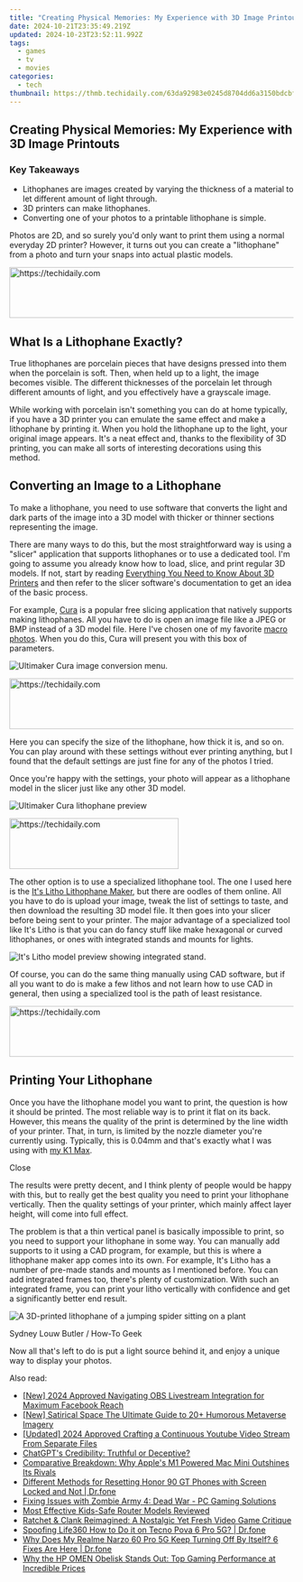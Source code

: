 ```yaml
---
title: "Creating Physical Memories: My Experience with 3D Image Printouts"
date: 2024-10-21T23:35:49.219Z
updated: 2024-10-23T23:52:11.992Z
tags:
  - games
  - tv
  - movies
categories:
  - tech
thumbnail: https://thmb.techidaily.com/63da92983e0245d8704dd6a3150bdcbfb7cabcd587560ad00c9351b904f56102.jpg
---
```


## Creating Physical Memories: My Experience with 3D Image Printouts

### Key Takeaways

* Lithophanes are images created by varying the thickness of a material to let different amount of light through.
* 3D printers can make lithophanes.
* Converting one of your photos to a printable lithophane is simple.

 Photos are 2D, and so surely you'd only want to print them using a normal everyday 2D printer? However, it turns out you can create a "lithophane" from a photo and turn your snaps into actual plastic models.

<!-- affiliate ads begin -->
<a href="https://appsumo.8odi.net/c/5597632/2144298/7443" target="_top" id="2144298">
  <img src="//a.impactradius-go.com/display-ad/7443-2144298" border="0" alt="https://techidaily.com" width="728" height="90"/>
</a>
<img height="0" width="0" src="https://appsumo.8odi.net/i/5597632/2144298/7443" style="position:absolute;visibility:hidden;" border="0" />
<!-- affiliate ads end -->

##  What Is a Lithophane Exactly?

 True lithophanes are porcelain pieces that have designs pressed into them when the porcelain is soft. Then, when held up to a light, the image becomes visible. The different thicknesses of the porcelain let through different amounts of light, and you effectively have a grayscale image.

 While working with porcelain isn't something you can do at home typically, if you have a 3D printer you can emulate the same effect and make a lithophane by printing it. When you hold the lithophane up to the light, your original image appears. It's a neat effect and, thanks to the flexibility of 3D printing, you can make all sorts of interesting decorations using this method.

##  Converting an Image to a Lithophane

 To make a lithophane, you need to use software that converts the light and dark parts of the image into a 3D model with thicker or thinner sections representing the image.

 There are many ways to do this, but the most straightforward way is using a "slicer" application that supports lithophanes or to use a dedicated tool. I'm going to assume you already know how to load, slice, and print regular 3D models. If not, start by reading [Everything You Need to Know About 3D Printers](https://screen-activity-recording.techidaily.com/new-in-2024-obs-full-screen-no-more-problem/) and then refer to the slicer software's documentation to get an idea of the basic process.

 For example, [Cura](https://ultimaker.com/software/ultimaker-cura/) is a popular free slicing application that natively supports making lithophanes. All you have to do is open an image file like a JPEG or BMP instead of a 3D model file. Here I've chosen one of my favorite [macro photos](https://win11.techidaily.com/hacking-the-lock-screen-windows-11-edition/). When you do this, Cura will present you with this box of parameters.

![Ultimaker Cura image conversion menu.](https://static1.howtogeekimages.com/wordpress/wp-content/uploads/2024/04/screenshot-2024-04-22-at-10-45-47.png) 

<!-- affiliate ads begin -->
<a href="https://appsumo.8odi.net/c/5597632/2100530/7443" target="_top" id="2100530">
  <img src="//a.impactradius-go.com/display-ad/7443-2100530" border="0" alt="https://techidaily.com" width="728" height="90"/>
</a>
<img height="0" width="0" src="https://appsumo.8odi.net/i/5597632/2100530/7443" style="position:absolute;visibility:hidden;" border="0" />
<!-- affiliate ads end -->

 Here you can specify the size of the lithophane, how thick it is, and so on. You can play around with these settings without ever printing anything, but I found that the default settings are just fine for any of the photos I tried.

 Once you're happy with the settings, your photo will appear as a lithophane model in the slicer just like any other 3D model.

![Ultimaker Cura lithophane preview](https://static1.howtogeekimages.com/wordpress/wp-content/uploads/2024/04/screenshot-2024-04-22-at-10-47-32.png) 

<!-- affiliate ads begin -->
<a href="https://aligracehair.sjv.io/c/5597632/1915825/19272" target="_top" id="1915825">
  <img src="//a.impactradius-go.com/display-ad/19272-1915825" border="0" alt="https://techidaily.com" width="300" height="90"/>
</a>
<img height="0" width="0" src="https://aligracehair.sjv.io/i/5597632/1915825/19272" style="position:absolute;visibility:hidden;" border="0" />
<!-- affiliate ads end -->

 The other option is to use a specialized lithophane tool. The one I used here is the [It's Litho Lithophane Maker](https://tool.itslitho.com/CreateModel), but there are oodles of them online. All you have to do is upload your image, tweak the list of settings to taste, and then download the resulting 3D model file. It then goes into your slicer before being sent to your printer. The major advantage of a specialized tool like It's Litho is that you can do fancy stuff like make hexagonal or curved lithophanes, or ones with integrated stands and mounts for lights.

![It's Litho model preview showing integrated stand.](https://static1.howtogeekimages.com/wordpress/wp-content/uploads/2024/04/screenshot-2024-04-20-at-15-48-38.png) 

 Of course, you can do the same thing manually using CAD software, but if all you want to do is make a few lithos and not learn how to use CAD in general, then using a specialized tool is the path of least resistance.

<!-- affiliate ads begin -->
<a href="https://review-au.sjv.io/c/5597632/2135316/14409" target="_top" id="2135316">
  <img src="//a.impactradius-go.com/display-ad/14409-2135316" border="0" alt="https://techidaily.com" width="728" height="90"/>
</a>
<img height="0" width="0" src="https://review-au.sjv.io/i/5597632/2135316/14409" style="position:absolute;visibility:hidden;" border="0" />
<!-- affiliate ads end -->

##  Printing Your Lithophane

 Once you have the lithophane model you want to print, the question is how it should be printed. The most reliable way is to print it flat on its back. However, this means the quality of the print is determined by the line width of your printer. That, in turn, is limited by the nozzle diameter you're currently using. Typically, this is 0.04mm and that's exactly what I was using with [my K1 Max](https://extra-hints.techidaily.com/3-techniques-to-fix-iphone-hdr-blunders-in-premiere-pro-for-2024/).

Close 

 The results were pretty decent, and I think plenty of people would be happy with this, but to really get the best quality you need to print your lithophane vertically. Then the quality settings of your printer, which mainly affect layer height, will come into full effect.

 The problem is that a thin vertical panel is basically impossible to print, so you need to support your lithophane in some way. You can manually add supports to it using a CAD program, for example, but this is where a lithophane maker app comes into its own. For example, It's Litho has a number of pre-made stands and mounts as I mentioned before. You can add integrated frames too, there's plenty of customization. With such an integrated frame, you can print your litho vertically with confidence and get a significantly better end result.

![A 3D-printed lithophane of a jumping spider sitting on a plant](https://static1.howtogeekimages.com/wordpress/wp-content/uploads/2024/04/a-3d-printed-lithophane-of-a-jumping-spider-sitting-on-a-plant.jpeg) 

Sydney Louw Butler / How-To Geek

 Now all that's left to do is put a light source behind it, and enjoy a unique way to display your photos.

<ins class="adsbygoogle"
     style="display:block"
     data-ad-format="autorelaxed"
     data-ad-client="ca-pub-7571918770474297"
     data-ad-slot="1223367746"></ins>

<ins class="adsbygoogle"
     style="display:block"
     data-ad-client="ca-pub-7571918770474297"
     data-ad-slot="8358498916"
     data-ad-format="auto"
     data-full-width-responsive="true"></ins>

<span class="atpl-alsoreadstyle">Also read:</span>
<div><ul>
<li><a href="https://screen-video-capture.techidaily.com/new-2024-approved-navigating-obs-livestream-integration-for-maximum-facebook-reach/"><u>[New] 2024 Approved Navigating OBS Livestream Integration for Maximum Facebook Reach</u></a></li>
<li><a href="https://fox-helps.techidaily.com/new-satirical-space-the-ultimate-guide-to-20plus-humorous-metaverse-imagery/"><u>[New] Satirical Space The Ultimate Guide to 20+ Humorous Metaverse Imagery</u></a></li>
<li><a href="https://youtube-sure.techidaily.com/ed-2024-approved-crafting-a-continuous-youtube-video-stream-from-separate-files/"><u>[Updated] 2024 Approved Crafting a Continuous Youtube Video Stream From Separate Files</u></a></li>
<li><a href="https://tech-revival.techidaily.com/chatgpts-credibility-truthful-or-deceptive/"><u>ChatGPT's Credibility: Truthful or Deceptive?</u></a></li>
<li><a href="https://buynow-help.techidaily.com/comparative-breakdown-why-apples-m1-powered-mac-mini-outshines-its-rivals/"><u>Comparative Breakdown: Why Apple's M1 Powered Mac Mini Outshines Its Rivals</u></a></li>
<li><a href="https://techidaily.com/different-methods-for-resetting-honor-90-gt-phones-with-screen-locked-and-not-drfone-by-drfone-reset-android-reset-android/"><u>Different Methods for Resetting Honor 90 GT Phones with Screen Locked and Not | Dr.fone</u></a></li>
<li><a href="https://win-solutions.techidaily.com/fixing-issues-with-zombie-army-4-dead-war-pc-gaming-solutions/"><u>Fixing Issues with Zombie Army 4: Dead War - PC Gaming Solutions</u></a></li>
<li><a href="https://buynow-help.techidaily.com/most-effective-kids-safe-router-models-reviewed/"><u>Most Effective Kids-Safe Router Models Reviewed</u></a></li>
<li><a href="https://buynow-help.techidaily.com/ratchet-and-clank-reimagined-a-nostalgic-yet-fresh-video-game-critique/"><u>Ratchet & Clank Reimagined: A Nostalgic Yet Fresh Video Game Critique</u></a></li>
<li><a href="https://fake-location.techidaily.com/spoofing-life360-how-to-do-it-on-tecno-pova-6-pro-5g-drfone-by-drfone-virtual-android/"><u>Spoofing Life360 How to Do it on Tecno Pova 6 Pro 5G? | Dr.fone</u></a></li>
<li><a href="https://howto.techidaily.com/why-does-my-realme-narzo-60-pro-5g-keep-turning-off-by-itself-6-fixes-are-here-drfone-by-drfone-fix-android-problems-fix-android-problems/"><u>Why Does My Realme Narzo 60 Pro 5G Keep Turning Off By Itself? 6 Fixes Are Here | Dr.fone</u></a></li>
<li><a href="https://buynow-help.techidaily.com/why-the-hp-omen-obelisk-stands-out-top-gaming-performance-at-incredible-prices/"><u>Why the HP OMEN Obelisk Stands Out: Top Gaming Performance at Incredible Prices</u></a></li>
</ul></div>

